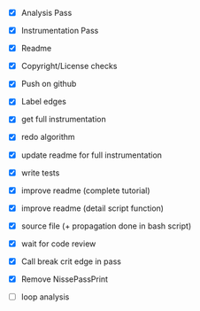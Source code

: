 - [x] Analysis Pass
- [x] Instrumentation Pass
- [x] Readme
- [x] Copyright/License checks
- [x] Push on github
- [x] Label edges
- [x] get full instrumentation
- [x] redo algorithm
- [x] update readme for full instrumentation
- [x] write tests
- [x] improve readme (complete tutorial)
- [x] improve readme (detail script function)
- [x] source file (+ propagation done in bash script)
- [x] wait for code review
- [x] Call break crit edge in pass
- [x] Remove NissePassPrint

- [ ] loop analysis